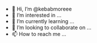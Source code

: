 - 👋 Hi, I’m @kebabmoreee
- 👀 I’m interested in ...
- 🌱 I’m currently learning ...
- 💞️ I’m looking to collaborate on ...
- 📫 How to reach me ...

<!---
kebabmoreee/kebabmoreee is a ✨ special ✨ repository because its `README.md` (this file) appears on your GitHub profile.
You can click the Preview link to take a look at your changes.
--->
